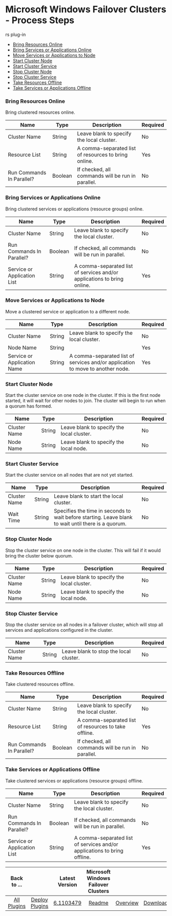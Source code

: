 
# Microsoft Windows Failover Clusters - Process Steps
rs plug-in

* [Bring Resources Online](#bring_resources_online)
* [Bring Services or Applications Online](#bring_services_or_applications_online)
* [Move Services or Applications to Node](#move_services_or_applications_to_node)
* [Start Cluster Node](#start_cluster_node)
* [Start Cluster Service](#start_cluster_service)
* [Stop Cluster Node](#stop_cluster_node)
* [Stop Cluster Service](#stop_cluster_service)
* [Take Resources Offline](#take_resources_offline)
* [Take Services or Applications Offline](#take_services_or_applications_offline)


### Bring Resources Online

Bring clustered resources online.


| Name | Type | Description                                                                                                          | Required |
| ---- | ---- | -------------------------------------------------------------------------------------------------------------------- | -------- |
| Cluster Name | String | Leave blank to specify the local cluster. | No |
| Resource List | String | A comma-separated list of resources to bring online. | Yes |
| Run Commands In Parallel? | Boolean | If checked, all commands will be run in parallel. | No |

### Bring Services or Applications Online

Bring clustered services or applications (resource groups) online.


| Name | Type | Description                                                                                                          | Required |
| ---- | ---- | -------------------------------------------------------------------------------------------------------------------- | -------- |
| Cluster Name | String | Leave blank to specify the local cluster. | No |
| Run Commands In Parallel? | Boolean | If checked, all commands will be run in parallel. | No |
| Service or Application List | String | A comma-separated list of services and/or applications to bring online. | Yes |

### Move Services or Applications to Node

Move a clustered service or application to a different node.


| Name | Type | Description                                                                                                          | Required |
| ---- | ---- | -------------------------------------------------------------------------------------------------------------------- | -------- |
| Cluster Name | String | Leave blank to specify the local cluster. | No |
| Node Name | String |  | Yes |
| Service or Application Name | String | A comma-separated list of services and/or application to move to another node. | Yes |

### Start Cluster Node

Start the cluster service on one node in the cluster. If this is the first node started, it will wait for other nodes to join. The cluster will begin to run when a quorum has formed.



| Name | Type | Description                                                                                                          | Required |
| ---- | ---- | -------------------------------------------------------------------------------------------------------------------- | -------- |
| Cluster Name | String | Leave blank to specify the local cluster. | No |
| Node Name | String | Leave blank to specify the local node. | No |

### Start Cluster Service

Start the cluster service on all nodes that are not yet started.


| Name | Type | Description                                                                                                          | Required |
| ---- | ---- | -------------------------------------------------------------------------------------------------------------------- | -------- |
| Cluster Name | String | Leave blank to start the local cluster. | No |
| Wait Time | String | Specifies the time in seconds to wait before starting. Leave blank to wait until there is a quorum. | No |

### Stop Cluster Node

Stop the cluster service on one node in the cluster. This will fail if it would bring the cluster below quorum.



| Name | Type | Description                                                                                                          | Required |
| ---- | ---- | -------------------------------------------------------------------------------------------------------------------- | -------- |
| Cluster Name | String | Leave blank to specify the local cluster. | No |
| Node Name | String | Leave blank to specify the local node. | No |

### Stop Cluster Service

Stop the cluster service on all nodes in a failover cluster, which will stop all services and applications configured in the cluster.



| Name | Type | Description                                                                                                          | Required |
| ---- | ---- | -------------------------------------------------------------------------------------------------------------------- | -------- |
| Cluster Name | String | Leave blank to stop the local cluster. | No |

### Take Resources Offline

Take clustered resources offline.


| Name | Type | Description                                                                                                          | Required |
| ---- | ---- | -------------------------------------------------------------------------------------------------------------------- | -------- |
| Cluster Name | String | Leave blank to specify the local cluster. | No |
| Resource List | String | A comma-separated list of resources to take offline. | Yes |
| Run Commands In Parallel? | Boolean | If checked, all commands will be run in parallel. | No |

### Take Services or Applications Offline

Take clustered services or applications (resource groups) offline.


| Name | Type | Description                                                                                                          | Required |
| ---- | ---- | -------------------------------------------------------------------------------------------------------------------- | -------- |
| Cluster Name | String | Leave blank to specify the local cluster. | No |
| Run Commands In Parallel? | Boolean | If checked, all commands will be run in parallel. | No |
| Service or Application List | String | A comma-separated list of services and/or applications to bring offline. | Yes |



|Back to ...||Latest Version|Microsoft Windows Failover Clusters |||
| :---: | :---: | :---: | :---: | :---: | :---: |
|[All Plugins](../../index.md)|[Deploy Plugins](../README.md)|[6.1103479](https://raw.githubusercontent.com/UrbanCode/IBM-UCD-PLUGINS/main/files/WindowsFailoverCluster/WindowsFailoverCluster-6.1103479.zip)|[Readme](README.md)|[Overview](overview.md)|[Downloads](downloads.md)|
